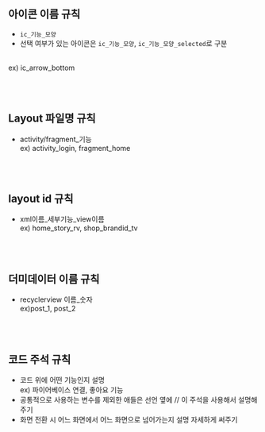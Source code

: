 ## 아이콘 이름 규칙
- `ic_기능_모양`
-  선택 여부가 있는 아이콘은 `ic_기능_모양`, `ic_기능_모양_selected`로 구분
<br/>
ex) ic_arrow_bottom


<br/><br/>

## Layout 파일명 규칙
- activity/fragment_기능 <br/>
ex) activity_login, fragment_home

<br/><br/>

## layout id 규칙
- xml이름_세부기능_view이름 <br/>
ex) home_story_rv, shop_brandid_tv

<br/><br/>

## 더미데이터 이름 규칙
- recyclerview 이름_숫자 <br/>
ex)post_1, post_2

<br/><br/>

## 코드 주석 규칙 
- 코드 위에 어떤 기능인지 설명  <br/>
ex) 파이어베이스 연결, 좋아요 기능
- 공통적으로 사용하는 변수를 제외한 애들은 선언 옆에 // 이 주석을 사용해서 설명해주기
- 화면 전환 시 어느 화면에서 어느 화면으로 넘어가는지 설명 자세하게 써주기

